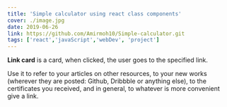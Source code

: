 ```yaml
---
title: 'Simple calculator using react class components'
cover: ./image.jpg
date: 2019-06-26
link: https://github.com/Amirmoh10/Simple-calculator.git
tags: ['react','javaScript','webDev', 'project']
---
```


**Link card** is a card, when clicked, the user goes to the specified link.

Use it to refer to your articles on other resources, to your new works (wherever they are posted: Github, Dribbble or anything else), to the certificates you received, and in general, to whatever is more convenient give a link.
